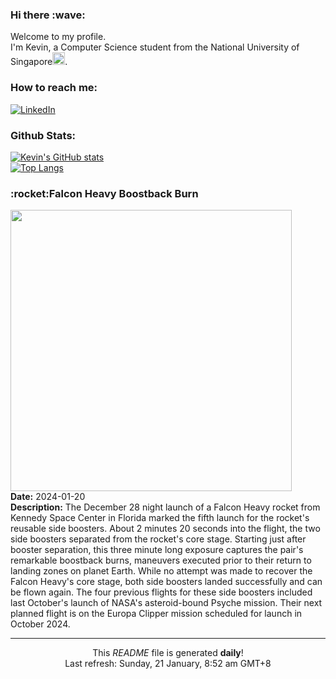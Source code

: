<h3>Hi there :wave:</h3>

Welcome to my profile.   
I'm Kevin, a Computer Science student from the National University of Singapore<img src="https://img.icons8.com/color/96/000000/singapore-circular.png" width="20px"/>.</p>

<h3>How to reach me: </h3>
<a href="https://www.linkedin.com/in/kevin-foong/"><img alt="LinkedIn" src="https://img.shields.io/badge/linkedin-%230077B5.svg?&style=for-the-badge&logo=linkedin&logoColor=white" /></a> 

<h3>Github Stats: </h3> 

[![Kevin's GitHub stats](https://github-readme-stats.vercel.app/api?username=kevin9foong&theme=tokyonight)](https://github.com/anuraghazra/github-readme-stats) <br/>
[![Top Langs](https://github-readme-stats.vercel.app/api/top-langs/?username=kevin9foong&layout=compact&theme=tokyonight)](https://github.com/anuraghazra/github-readme-stats)

<h3>:rocket:Falcon Heavy Boostback Burn</h3> 
<img width="450" src="https:&#x2F;&#x2F;apod.nasa.gov&#x2F;apod&#x2F;image&#x2F;2401&#x2F;DSC07781_11Huff.jpg" /><br/>
<b>Date:</b> 2024-01-20<br/>
<b>Description:</b> The December 28 night launch of a Falcon Heavy rocket from Kennedy Space Center in Florida marked the fifth launch for the rocket&#39;s reusable side boosters. About 2 minutes 20 seconds into the flight, the two side boosters separated from the rocket&#39;s core stage. Starting just after booster separation, this three minute long exposure captures the pair&#39;s remarkable boostback burns, maneuvers executed prior to their return to landing zones on planet Earth. While no attempt was made to recover the Falcon Heavy&#39;s core stage, both side boosters landed successfully and can be flown again. The four previous flights for these side boosters included last October&#39;s launch of NASA&#39;s asteroid-bound Psyche mission.  Their next planned flight is on the Europa Clipper mission scheduled for launch in October 2024.<br/>

------------
<p align="center">This <i>README</i> file is generated <b>daily</b>!</br>
Last refresh: Sunday, 21 January, 8:52 am GMT+8<br />